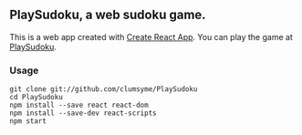 ## PlaySudoku, a web sudoku game.
This is a web app created with [Create React App](https://github.com/facebookincubator/create-react-app).
You can play the game at [PlaySudoku](http://playsudoku.me).
### Usage
```
git clone git://github.com/clumsyme/PlaySudoku
cd PlaySudoku
npm install --save react react-dom
npm install --save-dev react-scripts
npm start
```
